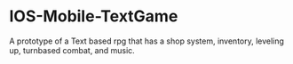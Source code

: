 # IOS-Mobile-TextGame
A prototype of a Text based rpg that has a shop system, inventory, leveling up, turnbased combat, and music.
